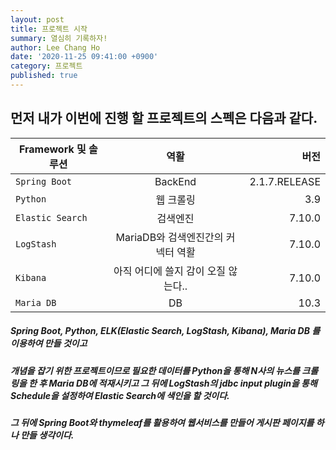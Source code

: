```yaml
---
layout: post
title: 프로젝트 시작
summary: 열심히 기록하자!
author: Lee Chang Ho
date: '2020-11-25 09:41:00 +0900'
category: 프로젝트
published: true
---
```


## 먼저 내가 이번에 진행 할 프로젝트의 스펙은 다음과 같다.

Framework 및 솔루션 | 역활 | 버전
---|:---:|---:
`Spring Boot` | BackEnd | 2.1.7.RELEASE
`Python` | 웹 크롤링 | 3.9
`Elastic Search` | 검색엔진 | 7.10.0
`LogStash` | MariaDB와 검색엔진간의 커넥터 역활 | 7.10.0
`Kibana` | 아직 어디에 쓸지 감이 오질 않는다.. | 7.10.0
`Maria DB` | DB | 10.3

##### Spring Boot, Python, ELK(Elastic Search, LogStash, Kibana), Maria DB 를 이용하여 만들 것이고  
##### 개념을 잡기 위한 프로젝트이므로 필요한 데이터를 Python을 통해 N사의 뉴스를 크롤링을 한 후 Maria DB에 적재시키고 그 뒤에 LogStash의 jdbc input plugin을 통해 Schedule을 설정하여 Elastic Search에 색인을 할 것이다.  
##### 그 뒤에 Spring Boot와 thymeleaf를 활용하여 웹서비스를 만들어 게시판 페이지를 하나 만들 생각이다.
